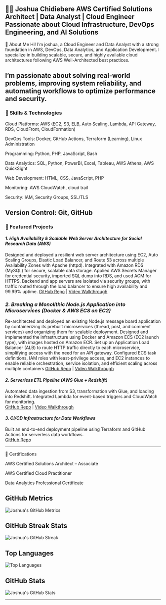 🧑‍💻 Joshua Chidiebere
AWS Certified Solutions Architect | Data Analyst | Cloud Engineer
Passionate about Cloud Infrastructure, DevOps Engineering, and AI Solutions
---

📌 About Me
Hi! I’m joshua, a Cloud Engineer and Data Analyst with a strong foundation in AWS, DevOps, Data Analytics, and Application Development. I specialize in building scalable, secure, and highly available cloud architectures following AWS Well-Architected best practices.

I’m passionate about solving real-world problems, improving system reliability, and automating workflows to optimize performance and security.
---

### 🔧 Skills & Technologies

Cloud Platforms: AWS (EC2, S3, ELB, Auto Scaling, Lambda, API Gateway, RDS, CloudFront, CloudFormation)

DevOps Tools: Docker, GitHub Actions, Terraform (Learning), Linux Administration

Programming: Python, PHP, JavaScript, Bash

Data Analytics: SQL, Python, PowerBI, Excel, Tableau, AWS Athena, AWS QuickSight

Web Development: HTML, CSS, JavaScript, PHP

Monitoring: AWS CloudWatch, cloud trail

Security: IAM, Security Groups, SSL/TLS

Version Control: Git, GitHub
---

### 🚀 Featured Projects

#### *1. High Availability & Scalable Web Server Architecture for Social Research Data (AWS)*
Designed and deployed a resilient web server architecture using EC2, Auto Scaling Groups, Elastic Load Balancer, and Route 53 across multiple Availability Zones with Apache (httpd). Integrated with Amazon RDS (MySQL) for secure, scalable data storage. Applied AWS Secrets Manager for credential security, imported SQL dump into RDS, and used ACM for HTTPS. Backend and app servers are isolated via security groups, with traffic routed through the load balancer to ensure high availability and 99.99% uptime. 
[GitHub Repo](https://github.com/joshua3309/high-availability-scalable-web-server) | [Video Walkthrough](https://youtu.be/YOUR_VIDEO_ID)

### *2. Breaking a Monolithic Node.js Application into Microservices (Docker & AWS ECS on EC2)*
Re-architected and deployed an existing Node.js message board application by containerizing its prebuilt microservices (thread, post, and comment services) and organizing them for scalable deployment. Designed and implemented the infrastructure using Docker and Amazon ECS (EC2 launch type), with images hosted on Amazon ECR. Set up an Application Load Balancer (ALB) to route HTTP traffic directly to each microservice, simplifying access with the need for an API gateway. Configured ECS task definitions, IAM roles with least-privilege access, and EC2 instances to enable reliable orchestration, service isolation, and efficient scaling across multiple containers
[GitHub Repo](https://github.com/joshua3309/Breaking-a-Monolithic-Node.js-Application-into-Microservices-Docker-AWS-ECS-on-EC2-) | [Video Walkthrough](https://youtu.be/YOUR_VIDEO_ID)

#### *2. Serverless ETL Pipeline (AWS Glue + Redshift)*
Automated data ingestion from S3, transformation with Glue, and loading into Redshift. Integrated Lambda for event-based triggers and CloudWatch for monitoring.  
[GitHub Repo](https://github.com/joshua3309/etl-serverless) | [Video Walkthrough](https://youtu.be/YOUR_VIDEO_ID)

#### *3. CI/CD Infrastructure for Data Workflows*
Built an end-to-end deployment pipeline using Terraform and GitHub Actions for serverless data workflows.  
[GitHub Repo](https://github.com/joshua3309/ci-cd-data-iac)

---

🏅 Certifications

AWS Certified Solutions Architect – Associate

AWS Certified Cloud Practitioner

Data Analytics Professional Certificate

## GitHub Metrics

![Joshua's GitHub Metrics](https://github-readme-metrics.vercel.app/api?username=joshua3309&show=reviews,discussions,repository_languages,stars&theme=tokyonight)

## GitHub Streak Stats

![Joshua's GitHub Streak](https://github-readme-streak-stats.herokuapp.com/?user=joshua3309&theme=tokyonight)

## Top Languages

![Top Languages](https://github-readme-stats.vercel.app/api/top-langs/?username=joshua3309&layout=compact&theme=tokyonight)

## GitHub Stats

![Joshua's GitHub Stats](https://github-readme-stats.vercel.app/api?username=joshua3309&show_icons=true&theme=tokyonight)

---
